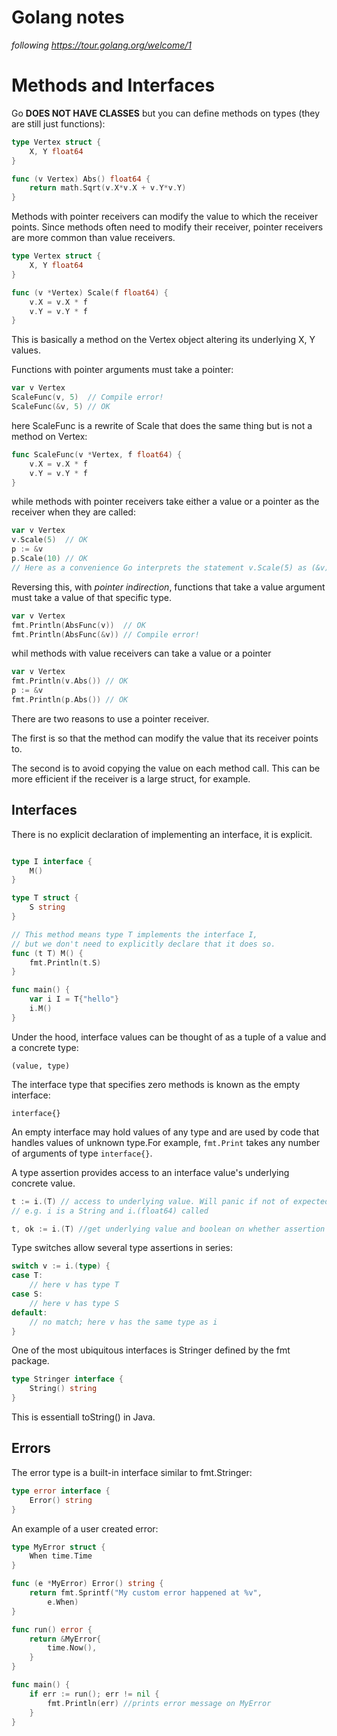 # Golang notes
*following https://tour.golang.org/welcome/1*

# Methods and Interfaces

Go **DOES NOT HAVE CLASSES** but you can define methods on types (they are still just functions):

``` go
type Vertex struct {
	X, Y float64
}

func (v Vertex) Abs() float64 {
	return math.Sqrt(v.X*v.X + v.Y*v.Y)
}
```

Methods with pointer receivers can modify the value to which the receiver points. Since methods often need to modify their receiver, pointer receivers are more common than value receivers.

``` go
type Vertex struct {
	X, Y float64
}

func (v *Vertex) Scale(f float64) {
	v.X = v.X * f
	v.Y = v.Y * f
}
```

This is basically a method on the Vertex object altering its underlying X, Y values.

Functions with pointer arguments must take a pointer:

``` go
var v Vertex
ScaleFunc(v, 5)  // Compile error!
ScaleFunc(&v, 5) // OK
```

here ScaleFunc is a rewrite of Scale that does the same thing but is not a method on Vertex:
``` go
func ScaleFunc(v *Vertex, f float64) {
	v.X = v.X * f
	v.Y = v.Y * f
}
```

while methods with pointer receivers take either a value or a pointer as the receiver when they are called:

``` go
var v Vertex
v.Scale(5)  // OK
p := &v
p.Scale(10) // OK
// Here as a convenience Go interprets the statement v.Scale(5) as (&v).Scale(5) 
```

Reversing this, with *pointer indirection*, functions that take a value argument  
must take a value of that specific type.
``` go
var v Vertex
fmt.Println(AbsFunc(v))  // OK
fmt.Println(AbsFunc(&v)) // Compile error!
```

whil methods with value receivers can take a value or a pointer
``` go
var v Vertex
fmt.Println(v.Abs()) // OK
p := &v
fmt.Println(p.Abs()) // OK
```

There are two reasons to use a pointer receiver.

The first is so that the method can modify the value that its receiver points to.

The second is to avoid copying the value on each method call. This can be more efficient if the receiver is a large struct, for example.

## Interfaces

There is no explicit declaration of implementing an interface, it is explicit.

``` go

type I interface {
	M()
}

type T struct {
	S string
}

// This method means type T implements the interface I,
// but we don't need to explicitly declare that it does so.
func (t T) M() {
	fmt.Println(t.S)
}

func main() {
	var i I = T{"hello"}
    i.M()
}
```

Under the hood, interface values can be thought of as a tuple of a value and a concrete type:
```
(value, type)
```
The interface type that specifies zero methods is known as the empty interface:

```
interface{}
```
An empty interface may hold values of any type and are used by code that handles values of unknown type.For example, ``fmt.Print`` takes any number of arguments of type ``interface{}``.

A type assertion provides access to an interface value's underlying concrete value.
``` go
t := i.(T) // access to underlying value. Will panic if not of expected type.
// e.g. i is a String and i.(float64) called

t, ok := i.(T) //get underlying value and boolean on whether assertion succeeded. If not ok t will be zero type of T - and no panic :)
```

Type switches allow several type assertions in series:
``` go
switch v := i.(type) {
case T:
    // here v has type T
case S:
    // here v has type S
default:
    // no match; here v has the same type as i
}
```

One of the most ubiquitous interfaces is Stringer defined by the fmt package.
``` go
type Stringer interface {
    String() string
}
```
This is essentiall toString() in Java.

## Errors

The error type is a built-in interface similar to fmt.Stringer:

``` go
type error interface {
    Error() string
}
```

An example of a user created error:

``` go
type MyError struct {
	When time.Time
}

func (e *MyError) Error() string {
	return fmt.Sprintf("My custom error happened at %v",
		e.When)
}

func run() error {
	return &MyError{
		time.Now(),
	}
}

func main() {
	if err := run(); err != nil {
		fmt.Println(err) //prints error message on MyError
	}
}
```
